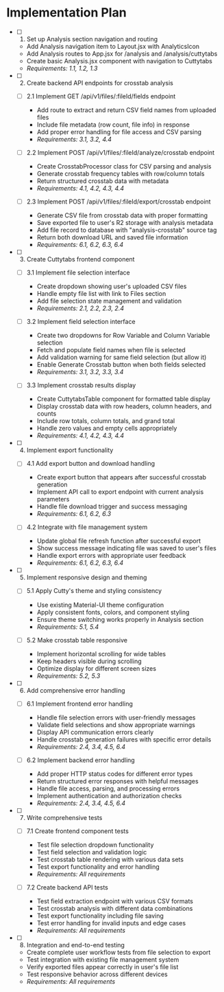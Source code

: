 # Implementation Plan

- [ ] 1. Set up Analysis section navigation and routing
  - Add Analysis navigation item to Layout.jsx with AnalyticsIcon
  - Add Analysis routes to App.jsx for /analysis and /analysis/cuttytabs
  - Create basic Analysis.jsx component with navigation to Cuttytabs
  - _Requirements: 1.1, 1.2, 1.3_

- [ ] 2. Create backend API endpoints for crosstab analysis
  - [ ] 2.1 Implement GET /api/v1/files/:fileId/fields endpoint
    - Add route to extract and return CSV field names from uploaded files
    - Include file metadata (row count, file info) in response
    - Add proper error handling for file access and CSV parsing
    - _Requirements: 3.1, 3.2, 4.4_

  - [ ] 2.2 Implement POST /api/v1/files/:fileId/analyze/crosstab endpoint
    - Create CrosstabProcessor class for CSV parsing and analysis
    - Generate crosstab frequency tables with row/column totals
    - Return structured crosstab data with metadata
    - _Requirements: 4.1, 4.2, 4.3, 4.4_

  - [ ] 2.3 Implement POST /api/v1/files/:fileId/export/crosstab endpoint
    - Generate CSV file from crosstab data with proper formatting
    - Save exported file to user's R2 storage with analysis metadata
    - Add file record to database with "analysis-crosstab" source tag
    - Return both download URL and saved file information
    - _Requirements: 6.1, 6.2, 6.3, 6.4_

- [ ] 3. Create Cuttytabs frontend component
  - [ ] 3.1 Implement file selection interface
    - Create dropdown showing user's uploaded CSV files
    - Handle empty file list with link to Files section
    - Add file selection state management and validation
    - _Requirements: 2.1, 2.2, 2.3, 2.4_

  - [ ] 3.2 Implement field selection interface
    - Create two dropdowns for Row Variable and Column Variable selection
    - Fetch and populate field names when file is selected
    - Add validation warning for same field selection (but allow it)
    - Enable Generate Crosstab button when both fields selected
    - _Requirements: 3.1, 3.2, 3.3, 3.4_

  - [ ] 3.3 Implement crosstab results display
    - Create CuttytabsTable component for formatted table display
    - Display crosstab data with row headers, column headers, and counts
    - Include row totals, column totals, and grand total
    - Handle zero values and empty cells appropriately
    - _Requirements: 4.1, 4.2, 4.3, 4.4_

- [ ] 4. Implement export functionality
  - [ ] 4.1 Add export button and download handling
    - Create export button that appears after successful crosstab generation
    - Implement API call to export endpoint with current analysis parameters
    - Handle file download trigger and success messaging
    - _Requirements: 6.1, 6.2, 6.3_

  - [ ] 4.2 Integrate with file management system
    - Update global file refresh function after successful export
    - Show success message indicating file was saved to user's files
    - Handle export errors with appropriate user feedback
    - _Requirements: 6.1, 6.2, 6.3, 6.4_

- [ ] 5. Implement responsive design and theming
  - [ ] 5.1 Apply Cutty's theme and styling consistency
    - Use existing Material-UI theme configuration
    - Apply consistent fonts, colors, and component styling
    - Ensure theme switching works properly in Analysis section
    - _Requirements: 5.1, 5.4_

  - [ ] 5.2 Make crosstab table responsive
    - Implement horizontal scrolling for wide tables
    - Keep headers visible during scrolling
    - Optimize display for different screen sizes
    - _Requirements: 5.2, 5.3_

- [ ] 6. Add comprehensive error handling
  - [ ] 6.1 Implement frontend error handling
    - Handle file selection errors with user-friendly messages
    - Validate field selections and show appropriate warnings
    - Display API communication errors clearly
    - Handle crosstab generation failures with specific error details
    - _Requirements: 2.4, 3.4, 4.5, 6.4_

  - [ ] 6.2 Implement backend error handling
    - Add proper HTTP status codes for different error types
    - Return structured error responses with helpful messages
    - Handle file access, parsing, and processing errors
    - Implement authentication and authorization checks
    - _Requirements: 2.4, 3.4, 4.5, 6.4_

- [ ] 7. Write comprehensive tests
  - [ ] 7.1 Create frontend component tests
    - Test file selection dropdown functionality
    - Test field selection and validation logic
    - Test crosstab table rendering with various data sets
    - Test export functionality and error handling
    - _Requirements: All requirements_

  - [ ] 7.2 Create backend API tests
    - Test field extraction endpoint with various CSV formats
    - Test crosstab analysis with different data combinations
    - Test export functionality including file saving
    - Test error handling for invalid inputs and edge cases
    - _Requirements: All requirements_

- [ ] 8. Integration and end-to-end testing
  - Create complete user workflow tests from file selection to export
  - Test integration with existing file management system
  - Verify exported files appear correctly in user's file list
  - Test responsive behavior across different devices
  - _Requirements: All requirements_